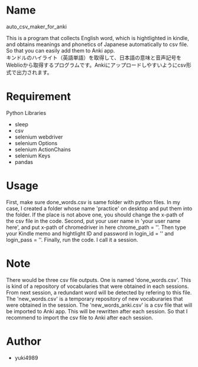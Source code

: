 # Name

auto_csv_maker_for_anki

This is a program that collects English word, which is hightlighted in kindle, and obtains meanings and phonetics of Japanese automatically to csv file.
So that you can easily add them to Anki app.<br>
キンドルのハイライト（英語単語）を取得して、日本語の意味と音声記号をWeblioから取得するプログラムです。Ankiにアップロードしやすいようにcsv形式で出力されます。

# Requirement

Python Libraries

* sleep
* csv
* selenium webdriver
* selenium Options
* selenium ActionChains
* selenium Keys
* pandas

 
# Usage
 
First, make sure done_words.csv is same folder with python files. In my case, I created a folder whose name 'practice' on desktop and put them into the folder.
If the place is not above one, you should change the x-path of the csv file in the code.
Second, put your user name in 'your user name here', and put x-path of chromedriver in here chrome_path = ''.
Then type your Kindle memo and hightlight ID and password in login_id = '' and login_pass = ''.
Finally, run the code. I call it a session.

 
# Note
 
 There would be three csv file outputs. 
 One is named 'done_words.csv'. This is kind of a repository of vocabularies that were obtained in each sessions. From next session, a redundant word will be detected by refering to this file. 
 The 'new_words.csv' is a temporary repository of new vocaburaries that were obtained in the session.
 The 'new_words_anki.csv' is a csv file that will be imported to Anki app. 
 This will be rewritten after each session. So that I recommend to import the csv file to Anki after each session. 
 

# Author
 
* yuki4989
 

